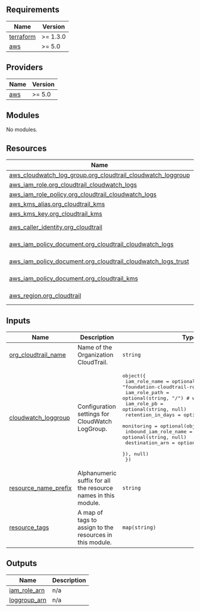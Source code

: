 <!-- BEGIN_TF_DOCS -->
## Requirements

| Name | Version |
|------|---------|
| <a name="requirement_terraform"></a> [terraform](#requirement\_terraform) | >= 1.3.0 |
| <a name="requirement_aws"></a> [aws](#requirement\_aws) | >= 5.0 |

## Providers

| Name | Version |
|------|---------|
| <a name="provider_aws"></a> [aws](#provider\_aws) | >= 5.0 |

## Modules

No modules.

## Resources

| Name | Type |
|------|------|
| [aws_cloudwatch_log_group.org_cloudtrail_cloudwatch_loggroup](https://registry.terraform.io/providers/hashicorp/aws/latest/docs/resources/cloudwatch_log_group) | resource |
| [aws_iam_role.org_cloudtrail_cloudwatch_logs](https://registry.terraform.io/providers/hashicorp/aws/latest/docs/resources/iam_role) | resource |
| [aws_iam_role_policy.org_cloudtrail_cloudwatch_logs](https://registry.terraform.io/providers/hashicorp/aws/latest/docs/resources/iam_role_policy) | resource |
| [aws_kms_alias.org_cloudtrail_kms](https://registry.terraform.io/providers/hashicorp/aws/latest/docs/resources/kms_alias) | resource |
| [aws_kms_key.org_cloudtrail_kms](https://registry.terraform.io/providers/hashicorp/aws/latest/docs/resources/kms_key) | resource |
| [aws_caller_identity.org_cloudtrail](https://registry.terraform.io/providers/hashicorp/aws/latest/docs/data-sources/caller_identity) | data source |
| [aws_iam_policy_document.org_cloudtrail_cloudwatch_logs](https://registry.terraform.io/providers/hashicorp/aws/latest/docs/data-sources/iam_policy_document) | data source |
| [aws_iam_policy_document.org_cloudtrail_cloudwatch_logs_trust](https://registry.terraform.io/providers/hashicorp/aws/latest/docs/data-sources/iam_policy_document) | data source |
| [aws_iam_policy_document.org_cloudtrail_kms](https://registry.terraform.io/providers/hashicorp/aws/latest/docs/data-sources/iam_policy_document) | data source |
| [aws_region.org_cloudtrail](https://registry.terraform.io/providers/hashicorp/aws/latest/docs/data-sources/region) | data source |

## Inputs

| Name | Description | Type | Default | Required |
|------|-------------|------|---------|:--------:|
| <a name="input_org_cloudtrail_name"></a> [org\_cloudtrail\_name](#input\_org\_cloudtrail\_name) | Name of the Organization CloudTrail. | `string` | n/a | yes |
| <a name="input_cloudwatch_loggroup"></a> [cloudwatch\_loggroup](#input\_cloudwatch\_loggroup) | Configuration settings for CloudWatch LogGroup. | <pre>object({<br>    iam_role_name     = optional(string, "foundation-cloudtrail-role") # without prefix<br>    iam_role_path     = optional(string, "/")                          # without prefix<br>    iam_role_pb       = optional(string, null)<br>    retention_in_days = optional(number, 3)<br>    monitoring = optional(object({<br>      inbound_iam_role_name = optional(string, null)<br>      destination_arn       = optional(string, null)<br>    }), null)<br>  })</pre> | `null` | no |
| <a name="input_resource_name_prefix"></a> [resource\_name\_prefix](#input\_resource\_name\_prefix) | Alphanumeric suffix for all the resource names in this module. | `string` | `""` | no |
| <a name="input_resource_tags"></a> [resource\_tags](#input\_resource\_tags) | A map of tags to assign to the resources in this module. | `map(string)` | `{}` | no |

## Outputs

| Name | Description |
|------|-------------|
| <a name="output_iam_role_arn"></a> [iam\_role\_arn](#output\_iam\_role\_arn) | n/a |
| <a name="output_loggroup_arn"></a> [loggroup\_arn](#output\_loggroup\_arn) | n/a |
<!-- END_TF_DOCS -->